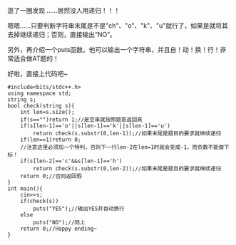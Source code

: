 逛了一圈发现 ……居然没人用递归！！！

嗯嗯……只要判断字符串末尾是不是"ch"、"o"、"k"、"u"就行了，如果是就将其去掉继续递归；否则，直接输出“NO”。

另外，再介绍一个puts函数。他可以输出一个字符串，并且自！动！换！行！非常适合做AT题的！

好啦，直接上代码吧~
```
#include<bits/stdc++.h>
using namespace std;
string s;
bool check(string s){
	int len=s.size();
	if(s=="")return 1;//是空串就按照题意返回真
	if(s[len-1]=='o'||s[len-1]=='k'||s[len-1]=='u')
	    return check(s.substr(0,len-1));//如果末尾是题目的要求就继续递归
    if(len==1)return 0;
    //注意这里必须加一个特判，否则下一行len-2在len=1时就会变成-1，而负数不能做下标！
	if(s[len-2]=='c'&&s[len-1]=='h')
	    return check(s.substr(0,len-2));//如果末尾是题目的要求就继续递归
	return 0;//否则返回假
}
int main(){
	cin>>s;
	if(check(s))
	    puts("YES");//输出YES并自动换行
	else
	    puts("NO");//同上
	return 0;//Happy ending~
}
```
